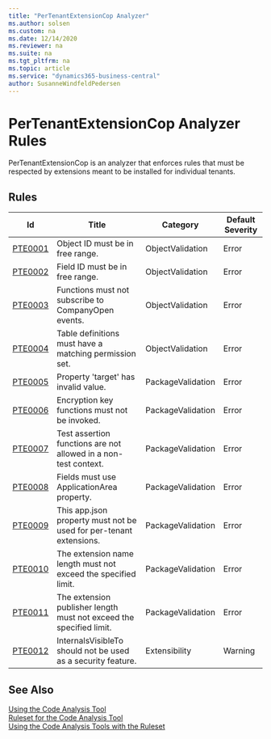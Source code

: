 ```yaml
---
title: "PerTenantExtensionCop Analyzer"
ms.author: solsen
ms.custom: na
ms.date: 12/14/2020
ms.reviewer: na
ms.suite: na
ms.tgt_pltfrm: na
ms.topic: article
ms.service: "dynamics365-business-central"
author: SusanneWindfeldPedersen
---
```

[//]: # (START>DO_NOT_EDIT)
[//]: # (IMPORTANT:Do not edit any of the content between here and the END>DO_NOT_EDIT.)
[//]: # (Any modifications should be made in the .xml files in the ModernDev repo.)
# PerTenantExtensionCop Analyzer Rules
PerTenantExtensionCop is an analyzer that enforces rules that must be respected by extensions meant to be installed for individual tenants.

## Rules

|Id|Title|Category|Default Severity|
|--|-----------|--------|----------------|
|[PTE0001](pertenantextensioncop-pte0001-objectidmustbeinfreerange.md)|Object ID must be in free range.|ObjectValidation|Error|
|[PTE0002](pertenantextensioncop-pte0002-fieldidmustbeinfreerange.md)|Field ID must be in free range.|ObjectValidation|Error|
|[PTE0003](pertenantextensioncop-pte0003-donotsubscribetooncompanyopenevents.md)|Functions must not subscribe to CompanyOpen events.|ObjectValidation|Error|
|[PTE0004](pertenantextensioncop-pte0004-tablesmusthavepermissionsetdefined.md)|Table definitions must have a matching permission set.|ObjectValidation|Error|
|[PTE0005](pertenantextensioncop-pte0005-manifesttargetmustnotbeinternal.md)|Property 'target' has invalid value.|PackageValidation|Error|
|[PTE0006](pertenantextensioncop-pte0006-donotcallencryptionkeyfunctions.md)|Encryption key functions must not be invoked.|PackageValidation|Error|
|[PTE0007](pertenantextensioncop-pte0007-donotcallasserterror.md)|Test assertion functions are not allowed in a non-test context.|PackageValidation|Error|
|[PTE0008](pertenantextensioncop-pte0008-useapplicationareaproperty.md)|Fields must use ApplicationArea property.|PackageValidation|Error|
|[PTE0009](pertenantextensioncop-pte0009-donotusemanifesttranslationproperties.md)|This app.json property must not be used for per-tenant extensions.|PackageValidation|Error|
|[PTE0010](pertenantextensioncop-pte0010-extensionnamelengthmustnotexceedlimit.md)|The extension name length must not exceed the specified limit.|PackageValidation|Error|
|[PTE0011](pertenantextensioncop-pte0011-extensionpublisherlengthmustnotexceedlimit.md)|The extension publisher length must not exceed the specified limit.|PackageValidation|Error|
|[PTE0012](pertenantextensioncop-pte0012-internalsvisibletonosecurityfeature.md)|InternalsVisibleTo should not be used as a security feature.|Extensibility|Warning|

[//]: # (IMPORTANT: END>DO_NOT_EDIT)
## See Also  
[Using the Code Analysis Tool](../devenv-using-code-analysis-tool.md)  
[Ruleset for the Code Analysis Tool](../devenv-rule-set-syntax-for-code-analysis-tools.md)  
[Using the Code Analysis Tools with the Ruleset](../devenv-using-code-analysis-tool-with-rule-set.md)